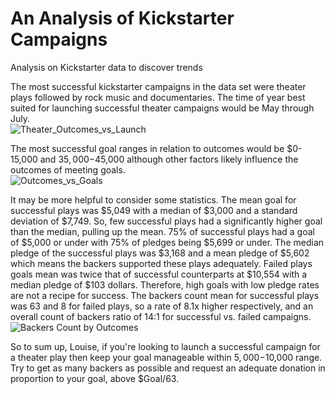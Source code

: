 # An Analysis of Kickstarter Campaigns
Analysis on Kickstarter data to discover trends

The most successful kickstarter campaigns in the data set were theater plays followed by rock music and documentaries.  The time of year best suited for launching successful theater campaigns would be May through July.  
![Theater_Outcomes_vs_Launch](https://user-images.githubusercontent.com/100544761/159764488-5fb27f81-3701-4e58-baa9-52b9b0203b2d.png)

The most successful goal ranges in relation to outcomes would be $0-15,000 and $35,000-$45,000 although other factors likely influence the outcomes of meeting goals.  
![Outcomes_vs_Goals](https://user-images.githubusercontent.com/100544761/159766568-8fb27e48-b1f8-4c4a-b825-a04c20a9d81b.png)

It may be more helpful to consider some statistics.  The mean goal for successful plays was $5,049 with a median of $3,000 and a standard deviation of $7,749.  So, few successful plays had a significantly higher goal than the median, pulling up the mean.  75% of successful plays had a goal of $5,000 or under with 75% of pledges being $5,699 or under.  The median pledge of the successful plays was $3,168 and a mean pledge of $5,602 which means the backers supported these plays adequately.  Failed plays goals mean was twice that of successful counterparts at $10,554 with a median pledge of $103 dollars. Therefore, high goals with low pledge rates are not a recipe for success.  The backers count mean for successful plays was 63 and 8 for failed plays, so a rate of 8.1x higher respectively, and an overall count of backers ratio of 14:1 for successful vs. failed campaigns.
![Backers Count by Outcomes](https://user-images.githubusercontent.com/100544761/159765455-287d398e-27aa-4299-beb8-cc9852e1c025.png)

So to sum up, Louise, if you're looking to launch a successful campaign for a theater play then keep your goal manageable within $5,000-$10,000 range.  Try to get as many backers as possible and request an adequate donation in proportion to your goal, above $Goal/63.
